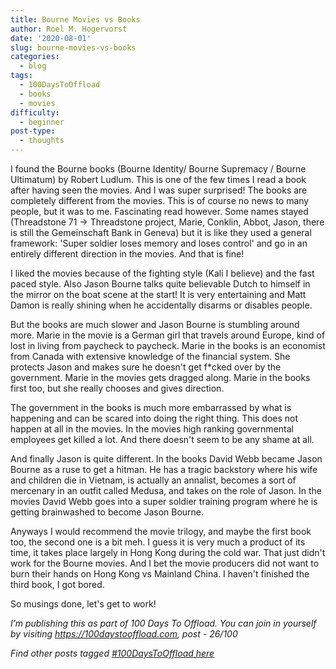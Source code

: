 ```yaml
---
title: Bourne Movies vs Books
author: Roel M. Hogervorst
date: '2020-08-01'
slug: bourne-movies-vs-books
categories:
  - blog
tags:
  - 100DaysToOffload
  - books
  - movies
difficulty:
  - beginner
post-type:
  - thoughts
---
```


I found the Bourne books (Bourne Identity/ Bourne Supremacy / Bourne Ultimatum) 
by Robert Ludlum. This is one of the few times I 
read a book after having seen the movies. And I was super surprised! 
The books are completely different from the movies. This is of course no news
to many people, but it was to me. Fascinating read however. Some names stayed
(Threadstone 71 -> Threadstone project, Marie, Conklin, Abbot, Jason, there 
is still the Gemeinschaft Bank in Geneva) but it is
like they used a general framework: 'Super soldier loses memory and loses 
control' and go in an entirely different direction in the movies. And that is
fine!

I liked the movies
because of the fighting style (Kali I believe) and the fast paced style. 
Also Jason Bourne talks quite believable Dutch to himself in the mirror on the
boat scene at the start! It is very entertaining and Matt Damon is really 
shining when he accidentally disarms or disables people. 

But the books are much slower and Jason Bourne is stumbling around more. 
Marie in the movie is a German girl that travels around Europe, kind of lost in
living from paycheck to paycheck. Marie in the books is an economist from Canada
with extensive knowledge of the financial system. She protects Jason and makes
sure he doesn't get f*cked over by the government. Marie in the movies gets 
dragged along. Marie in the books first too, but she really chooses and gives
direction. 

The government in the books is much more embarrassed by what is happening and 
can be scared into doing the right thing. This does not happen at all in the
movies. In the movies high ranking governmental employees get killed a lot. 
And there doesn't seem to be any shame at all. 

And finally Jason is quite different. In the books David Webb became Jason Bourne 
as a ruse to get a hitman. He has a tragic backstory where his wife and children
die in Vietnam, is actually an annalist, becomes a sort of mercenary in an outfit
called Medusa, and takes
on the role of Jason. In the movies David Webb goes into a super soldier 
training program where he is getting brainwashed to become Jason Bourne. 

Anyways I would recommend the movie trilogy, and maybe the first book too,
the second one is a bit meh.
I guess it is very much a product of its time, 
it takes place largely in Hong Kong during the cold war. That just didn't work
for the Bourne movies. And I bet the movie producers did not want to burn their 
hands on Hong Kong vs Mainland China. I haven't finished the third book, I 
got bored. 

So musings done, let's get  to work!


*I’m publishing this as part of 100 Days To Offload. You can join in yourself by visiting https://100daystooffload.com, post - 26/100*

*Find other posts tagged  [#100DaysToOffload here](https://notes.rmhogervorst.nl/tags/100DaysToOffload/)*
